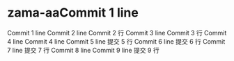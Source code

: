 # zama-aaCommit 1 line
Commit 1 line
Commit 2 line
Commit 2 行
Commit 3 line
Commit 3 行
Commit 4 line
Commit 4 line
Commit 5 line
提交 5 行
Commit 6 line
提交 6 行
Commit 7 line
提交 7 行
Commit 8 line
Commit 9 line
提交 9 行
